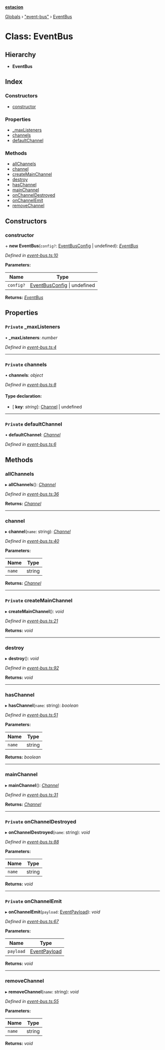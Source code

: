 **[estacion](../README.md)**

[Globals](../README.md) › [&quot;event-bus&quot;](../modules/_event_bus_.md) › [EventBus](_event_bus_.eventbus.md)

# Class: EventBus

## Hierarchy

* **EventBus**

## Index

### Constructors

* [constructor](_event_bus_.eventbus.md#constructor)

### Properties

* [_maxListeners](_event_bus_.eventbus.md#private-_maxlisteners)
* [channels](_event_bus_.eventbus.md#private-channels)
* [defaultChannel](_event_bus_.eventbus.md#private-defaultchannel)

### Methods

* [allChannels](_event_bus_.eventbus.md#allchannels)
* [channel](_event_bus_.eventbus.md#channel)
* [createMainChannel](_event_bus_.eventbus.md#private-createmainchannel)
* [destroy](_event_bus_.eventbus.md#destroy)
* [hasChannel](_event_bus_.eventbus.md#haschannel)
* [mainChannel](_event_bus_.eventbus.md#mainchannel)
* [onChannelDestroyed](_event_bus_.eventbus.md#private-onchanneldestroyed)
* [onChannelEmit](_event_bus_.eventbus.md#private-onchannelemit)
* [removeChannel](_event_bus_.eventbus.md#removechannel)

## Constructors

###  constructor

\+ **new EventBus**(`config?`: [EventBusConfig](../interfaces/_event_bus_.eventbusconfig.md) | undefined): *[EventBus](_event_bus_.eventbus.md)*

*Defined in [event-bus.ts:10](https://github.com/ivandotv/estacion/blob/66215a0/src/event-bus.ts#L10)*

**Parameters:**

Name | Type |
------ | ------ |
`config?` | [EventBusConfig](../interfaces/_event_bus_.eventbusconfig.md) &#124; undefined |

**Returns:** *[EventBus](_event_bus_.eventbus.md)*

## Properties

### `Private` _maxListeners

• **_maxListeners**: *number*

*Defined in [event-bus.ts:4](https://github.com/ivandotv/estacion/blob/66215a0/src/event-bus.ts#L4)*

___

### `Private` channels

• **channels**: *object*

*Defined in [event-bus.ts:8](https://github.com/ivandotv/estacion/blob/66215a0/src/event-bus.ts#L8)*

#### Type declaration:

* \[ **key**: *string*\]: [Channel](_channel_.channel.md) | undefined

___

### `Private` defaultChannel

• **defaultChannel**: *[Channel](_channel_.channel.md)*

*Defined in [event-bus.ts:6](https://github.com/ivandotv/estacion/blob/66215a0/src/event-bus.ts#L6)*

## Methods

###  allChannels

▸ **allChannels**(): *[Channel](_channel_.channel.md)*

*Defined in [event-bus.ts:36](https://github.com/ivandotv/estacion/blob/66215a0/src/event-bus.ts#L36)*

**Returns:** *[Channel](_channel_.channel.md)*

___

###  channel

▸ **channel**(`name`: string): *[Channel](_channel_.channel.md)*

*Defined in [event-bus.ts:40](https://github.com/ivandotv/estacion/blob/66215a0/src/event-bus.ts#L40)*

**Parameters:**

Name | Type |
------ | ------ |
`name` | string |

**Returns:** *[Channel](_channel_.channel.md)*

___

### `Private` createMainChannel

▸ **createMainChannel**(): *void*

*Defined in [event-bus.ts:21](https://github.com/ivandotv/estacion/blob/66215a0/src/event-bus.ts#L21)*

**Returns:** *void*

___

###  destroy

▸ **destroy**(): *void*

*Defined in [event-bus.ts:92](https://github.com/ivandotv/estacion/blob/66215a0/src/event-bus.ts#L92)*

**Returns:** *void*

___

###  hasChannel

▸ **hasChannel**(`name`: string): *boolean*

*Defined in [event-bus.ts:51](https://github.com/ivandotv/estacion/blob/66215a0/src/event-bus.ts#L51)*

**Parameters:**

Name | Type |
------ | ------ |
`name` | string |

**Returns:** *boolean*

___

###  mainChannel

▸ **mainChannel**(): *[Channel](_channel_.channel.md)*

*Defined in [event-bus.ts:31](https://github.com/ivandotv/estacion/blob/66215a0/src/event-bus.ts#L31)*

**Returns:** *[Channel](_channel_.channel.md)*

___

### `Private` onChannelDestroyed

▸ **onChannelDestroyed**(`name`: string): *void*

*Defined in [event-bus.ts:88](https://github.com/ivandotv/estacion/blob/66215a0/src/event-bus.ts#L88)*

**Parameters:**

Name | Type |
------ | ------ |
`name` | string |

**Returns:** *void*

___

### `Private` onChannelEmit

▸ **onChannelEmit**(`payload`: [EventPayload](../interfaces/_broadcaster_.eventpayload.md)): *void*

*Defined in [event-bus.ts:67](https://github.com/ivandotv/estacion/blob/66215a0/src/event-bus.ts#L67)*

**Parameters:**

Name | Type |
------ | ------ |
`payload` | [EventPayload](../interfaces/_broadcaster_.eventpayload.md) |

**Returns:** *void*

___

###  removeChannel

▸ **removeChannel**(`name`: string): *void*

*Defined in [event-bus.ts:55](https://github.com/ivandotv/estacion/blob/66215a0/src/event-bus.ts#L55)*

**Parameters:**

Name | Type |
------ | ------ |
`name` | string |

**Returns:** *void*